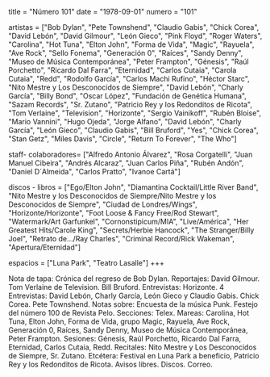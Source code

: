 title = "Número 101"
date = "1978-09-01"
numero = "101"

artistas = ["Bob Dylan", "Pete Townshend", "Claudio Gabis", "Chick Corea", "David Lebón", "David Gilmour", "León Gieco", "Pink Floyd", "Roger Waters", "Carolina", "Hot Tuna", "Elton John", "Forma de Vida", "Magic", "Rayuela", "Ave Rock", "Sello Fonema", "Generación 0", "Raíces", "Sandy Denny", "Museo de Música Contemporánea", "Peter Frampton", "Génesis", "Raúl Porchetto", "Ricardo Dal Farra", "Eternidad", "Carlos Cutaia", "Carola Cutaia", "Redd", "Rodolfo García", "Carlos Machi Rufino", "Héctor Starc", "Nito Mestre y Los Desconocidos de Siempre", "David Lebón", "Charly García", "Billy Bond", "Oscar López", "Fundación de Genética Humana", "Sazam Records", "Sr. Zutano", "Patricio Rey y los Redonditos de Ricota", "Tom Verlaine", "Television", "Horizonte", "Sergio Vainikoff", "Rubén Bloise", "Mario Vannini", "Hugo Ojeda", "Jorge Alfano", "David Lebón", "Charly García", "León Gieco", "Claudio Gabis", "Bill Bruford", "Yes", "Chick Corea", "Stan Getz", "Miles Davis", "Circle", "Return To Forever", "The Who"]

staff- colaboradores= ["Alfredo Antonio Álvarez", "Rosa Corgatelli", "Juan Manuel Cibeira", "Andrés Alcaraz", "Juan Carlos Piña", "Rubén Andón", "Daniel D´Almeida", "Carlos Pratto", "Ivanoe Cartá"]

discos - libros = ["Ego/Elton John", "Diamantina Cocktail/Little River Band", "Nito Mestre y los Desconocidos de Siempre/Nito Mestre y los Desconocidos de Siempre", "Ciudad de Londres/Wings", "Horizonte/Horizonte", "Foot Loose & Fancy Free/Rod Stewart", "Watermark/Art Garfunkel", "Cornonstipicum/MIA", "Live/América", "Her Greatest Hits/Carole King", "Secrets/Herbie Hancock", "The Stranger/Billy Joel", "Retrato de.../Ray Charles", "Criminal Record/Rick Wakeman", "Apertura/Eternidad"]

espacios = ["Luna Park", "Teatro Lasalle"]
+++

Nota de tapa: 
Crónica del regreso de Bob Dylan.
Reportajes:
David Gilmour. Tom Verlaine de Television. Bill Bruford. 
Entrevistas:
Horizonte. 4 Entrevistas: David Lebón, Charly García, León Gieco y Claudio Gabis.  Chick Corea. Pete Townshend.
Notas sobre:
Encuesta de la música Punk. 
Festejo del número 100 de Revista Pelo. 
Secciones:
Telex. Mareas: Carolina, Hot Tuna, Elton John, Forma de Vida, grupo Magic, Rayuela, Ave Rock, Generación 0, Raíces, Sandy Denny, Museo de Música Contemporánea, Peter Frampton. 
Sesiones: Génesis, Raúl Porchetto, Ricardo Dal Farra, Eternidad, Carlos Cutaia, Redd. Recitales: Nito Mestre y Los Desconocidos de Siempre, Sr. Zutano. 
Etcétera: Festival en Luna Park a beneficio, Patricio Rey y los Redonditos de Ricota. Avisos libres. Discos. Correo. 
